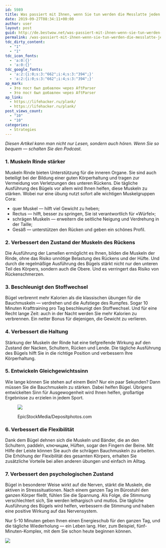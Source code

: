 ```yaml
---
id: 5989
title: Was passiert mit Ihnen, wenn Sie tun werden die Messlatte jeden Tag
date: 2019-09-27T08:34:11+00:00
author: user
layout: post
guid: http://de.bestwow.net/was-passiert-mit-ihnen-wenn-sie-tun-werden-die-messlatte-jeden-tag/
permalink: /was-passiert-mit-ihnen-wenn-sie-tun-werden-die-messlatte-jeden-tag/
tdc_dirty_content:
  - "1"
  - "1"
tdc_icon_fonts:
  - 'a:0:{}'
  - 'a:0:{}'
tdc_google_fonts:
  - 'a:2:{i:0;s:3:"662";i:4;s:3:"394";}'
  - 'a:2:{i:0;s:3:"662";i:4;s:3:"394";}'
ap_mark:
  - Это пост был добавлен через AftParser
  - Это пост был добавлен через AftParser
ap_link:
  - https://lifehacker.ru/plank/
  - https://lifehacker.ru/plank/
post_views_count:
  - "10"
  - "10"
categories:
  - Strategies
---
```

_Diesen Artikel kann man nicht nur Lesen, sondern auch hören. Wenn Sie so bequem — schalten Sie den Podcast._</p> 

### 1. Muskeln Rinde stärker

Muskeln Rinde bieten Unterstützung für die inneren Organe. Sie sind auch beteiligt bei der Bildung einer guten Körperhaltung und tragen zur Vermeidung von Verletzungen des unteren Rückens. Die tägliche Ausführung des Bügels vor allem wird Ihnen helfen, diese Muskeln zu stärken. Wobei nur eine übung nutzt sofort alle wichtigen Muskelgruppen Cora:

  * quer Muskel — hilft viel Gewicht zu heben;
  * Rectus — hilft, besser zu springen, Sie ist verantwortlich für «Würfel»;
  * schrägen Muskeln — erweitern die seitliche Neigung und Verdrehung in der Taille;
  * Gesäß — unterstützen den Rücken und geben ein schönes Profil.

### 2. Verbessert den Zustand der Muskeln des Rückens

Die Ausführung der Lamellen ermöglicht es Ihnen, bilden die Muskeln der Rinde, ohne das Risiko unnötige Belastung des Rückens und der Hüfte. Und durch die regelmäßige Ausführung des Bügels stärkt nicht nur den unteren Teil des Körpers, sondern auch die Obere. Und es verringert das Risiko von Rückenschmerzen.

### 3. Beschleunigt den Stoffwechsel

Bügel verbrennt mehr Kalorien als die klassischen übungen für die Bauchmuskeln — verdrehen und die Aufstiege des Rumpfes. Sogar 10 Minuten Krafttraining pro Tag beschleunigt den Stoffwechsel. Und für eine Recht lange Zeit: auch in der Nacht werden Sie mehr Kalorien zu verbrennen. Ein netter Bonus für diejenigen, die Gewicht zu verlieren.

### 4. Verbessert die Haltung

Stärkung der Muskeln der Rinde hat eine tiefgreifende Wirkung auf den Zustand der Nacken, Schultern, Rücken und Lende. Die tägliche Ausführung des Bügels hilft Sie in die richtige Position und verbessern Ihre Körperhaltung.

### 5. Entwickeln Gleichgewichtssinn

Wie lange können Sie stehen auf einem Bein? Nur ein paar Sekunden? Dann müssen Sie die Bauchmuskeln zu stärken. Dabei helfen Bügel. Übrigens entwickelten Sinn für Ausgewogenheit wird Ihnen helfen, großartige Ergebnisse zu erzielen in jedem Sport.<figure>

![](http://de.bestwow.net/wp-content/uploads/2019/09/chto-proizoydet-s-vami-esli-vy-budete-delat-planku-kazhdyy-den-1.jpg) <figcaption>EpicStockMedia/Depositphotos.com</figcaption></figure> 

### 6. Verbessert die Flexibilität

Dank dem Bügel dehnen sich die Muskeln und Bänder, die an den Schultern, paddeln, ключицам, Hüften, sogar den Fingern der Beine. Mit Hilfe der Leiste können Sie auch die schrägen Bauchmuskeln zu arbeiten. Die Erhöhung der Flexibilität des gesamten Körpers, erhalten Sie zusätzliche Vorteile bei allen anderen übungen und einfach im Alltag.

### 7. Verbessert den psychologischen Zustand

Bügel in besonderer Weise wirkt auf die Nerven, stärkt die Muskeln, die aktiven in Stresssituationen. Nach einem ganzen Tag im Bürostuhl den ganzen Körper fließt, fühlen Sie die Spannung. Als Folge, die Stimmung verschlechtert sich, Sie werden lethargisch und mutlos. Die tägliche Ausführung des Bügels wird helfen, verbessern die Stimmung und haben eine positive Wirkung auf das Nervensystem.

Nur 5-10 Minuten geben Ihnen einen Energieschub für den ganzen Tag, und die tägliche Wiederholung — ein Leben lang. Hier, zum Beispiel, fünf-Minuten-Komplex, mit dem Sie schon heute beginnen können.

![](http://de.bestwow.net/wp-content/uploads/2019/09/chto-proizoydet-s-vami-esli-vy-budete-delat-planku-kazhdyy-den-2.jpg)